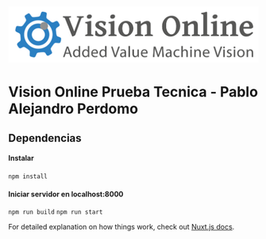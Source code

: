 ![](https://github.com/Perdomo193/webservice_front/blob/main/static/img/logo_vo.png)

# Vision Online Prueba Tecnica - Pablo Alejandro Perdomo

## Dependencias

#### Instalar
`npm install`

#### Iniciar servidor en localhost:8000
`npm run build`
`npm run start`

For detailed explanation on how things work, check out [Nuxt.js docs](https://nuxtjs.org).
